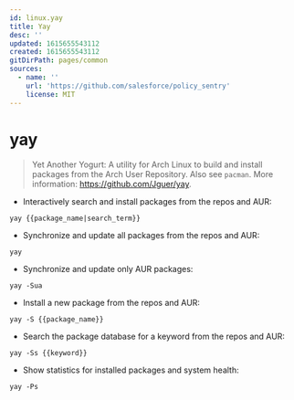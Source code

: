 ```yaml
---
id: linux.yay
title: Yay
desc: ''
updated: 1615655543112
created: 1615655543112
gitDirPath: pages/common
sources:
  - name: ''
    url: 'https://github.com/salesforce/policy_sentry'
    license: MIT
---
```

# yay

> Yet Another Yogurt: A utility for Arch Linux to build and install packages from the Arch User Repository.
> Also see `pacman`.
> More information: <https://github.com/Jguer/yay>.

- Interactively search and install packages from the repos and AUR:

`yay {{package_name|search_term}}`

- Synchronize and update all packages from the repos and AUR:

`yay`

- Synchronize and update only AUR packages:

`yay -Sua`

- Install a new package from the repos and AUR:

`yay -S {{package_name}}`

- Search the package database for a keyword from the repos and AUR:

`yay -Ss {{keyword}}`

- Show statistics for installed packages and system health:

`yay -Ps`

